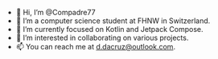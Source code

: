 - 👋 Hi, I’m @Compadre77
- 👀 I’m a computer science student at FHNW in Switzerland.
- 🌱 I’m currently focused on Kotlin and Jetpack Compose.
- 💞️ I’m interested in collaborating on various projects.
- 📫 You can reach me at d.dacruz@outlook.com.

<!---
Compadre77/Compadre77 is a ✨ special ✨ repository because its `README.md` (this file) appears on your GitHub profile.
You can click the Preview link to take a look at your changes.
--->
